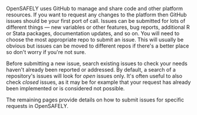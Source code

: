 OpenSAFELY uses GitHub to manage and share code and other platform resources.
If you want to request any changes to the platform then GitHub issues should be your first port of call.
Issues can be submitted for lots of different things &mdash; new variables or other features, bug reports, additional R or Stata packages, documentation updates, and so on.
You will need to choose the most appropriate repo to submit an issue. This will usually be obvious but issues can be moved to different repos if there's a better place so don't worry if you're not sure.

Before submitting a new issue, search existing issues to check your needs haven't already been reported or addressed.
By default, a search of a repository's issues will look for _open_ issues only.
It's often useful to also check _closed_ issues, as it may be for example that your request has already been implemented or is considered not possible.

The remaining pages provide details on how to submit issues for specific requests in OpenSAFELY.

